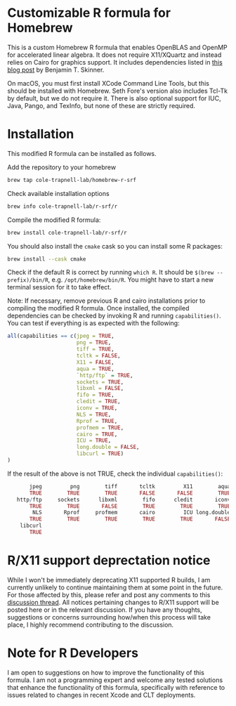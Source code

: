 # Customizable R formula for Homebrew

This is a custom Homebrew R formula that enables OpenBLAS and OpenMP for accelerated linear algebra. It does not require X11/XQuartz and instead relies on Cairo for graphics support. It includes dependencies listed in [this blog post](https://www.btskinner.io/code/install-r-with-openblas-and-openmp-on-macos-mojave/) by Benjamin T. Skinner.

On macOS, you must first install XCode Command Line Tools, but this should be installed with Homebrew. Seth Fore's version also includes Tcl-Tk by default, but we do not require it. There is also optional support for IUC, Java, Pango, and TexInfo, but none of these are strictly required.

# Installation

This modified R formula can be installed as follows.

Add the repository to your homebrew
```sh
brew tap cole-trapnell-lab/homebrew-r-srf
```

Check available installation options

```sh
brew info cole-trapnell-lab/r-srf/r
```

Compile the modified R formula:

```sh
brew install cole-trapnell-lab/r-srf/r
```

You should also install the `cmake` cask so you can install some R packages:

```sh
brew install --cask cmake
```

Check if the default R is correct by running `which R`. It should be `$(brew --prefix)/bin/R`, e.g. `/opt/homebrew/bin/R`. You might have to start a new terminal session for it to take effect.

Note: If necessary, remove previous R and cairo installations prior to compiling the modified R formula. Once installed, the compiled dependencies can be checked by invoking R and running `capabilities()`. You can test if everything is as expected with the following:
```r
all(capabilities == c(jpeg = TRUE,
					  png = TRUE,
					  tiff = TRUE,
					  tcltk = FALSE,
					  X11 = FALSE,
					  aqua = TRUE,
					  `http/ftp` = TRUE,
					  sockets = TRUE,
					  libxml = FALSE,
					  fifo = TRUE,
					  cledit = TRUE,
					  iconv = TRUE,
					  NLS = TRUE,
					  Rprof = TRUE,
					  profmem = TRUE,
					  cairo = TRUE,
					  ICU = TRUE,
					  long.double = FALSE,
					  libcurl = TRUE)
)
```

If the result of the above is not TRUE, check the individual `capabilities()`:
```r
       jpeg         png        tiff       tcltk         X11        aqua
       TRUE        TRUE        TRUE       FALSE       FALSE        TRUE
   http/ftp     sockets      libxml        fifo      cledit       iconv
       TRUE        TRUE       FALSE        TRUE        TRUE        TRUE
        NLS       Rprof     profmem       cairo         ICU long.double
       TRUE        TRUE        TRUE        TRUE        TRUE       FALSE
    libcurl
       TRUE
```

# R/X11 support deprectation notice

While I won't be immediately deprecating X11 supported R builds, I am currently unlikely to continue maintaining them at some point in the future. For those affected by this, please refer and post any comments to this [discussion thread](https://github.com/sethrfore/homebrew-r-srf/discussions/40). All notices pertaining changes to R/X11 support will be posted here or in the relevant discussion. If you have any thoughts, suggestions or concerns surrounding how/when this process will take place, I highly recommend contributing to the discussion. 

# Note for R Developers

I am open to suggestions on how to improve the functionality of this formula. I am not a programming expert and welcome any tested solutions that enhance the functionality of this formula, specifically with reference to issues related to changes in recent Xcode and CLT deployments.
